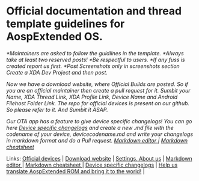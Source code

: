 # **Official documentation and thread template guidelines for AospExtended OS.**

_*Maintainers are asked to follow the guidlines in the template. *Always take at least two reserved posts! *Be respectful to users. *If any fuss is created report us first. *Post Screenshots only in screenshots section *Create a XDA Dev Project and then post.*_

_*Now we have a download website, where Official Builds are posted. So if you are an official maintainer then create a pull request for it. Sumbit your Name, XDA Thread Link, XDA Profile Link, Device Name and Android Filehost Folder Link. The repo for official devices is present on our github. So please refer to it. And Sumbit it ASAP.*_

_*Our OTA app has a feature to give device specific changelogs! You can go here [Device specific changelogs](https://github.com/AospExtended-Devices/Changelogs) and create a new .md file with the codename of your device, devicecodename.md and write your changelogs in markdown format and do a Pull request.*
[Markdown editor ](http://dillinger.io/) | [Markdown cheatsheet ](https://github.com/adam-p/markdown-here/wiki/Markdown-Cheatsheet)_

Links:
[Official devices](https://github.com/AospExtended/official_devices) | [Download website](http://downloads.aospextended.com/) |
[Settings, About us](https://github.com/AospExtended/platform_packages_apps_Settings/blob/7.x/res/values/ex_maintainers.xml)
| [Markdown editor ](http://dillinger.io/) | [Markdown cheatsheet ](https://github.com/adam-p/markdown-here/wiki/Markdown-Cheatsheet) | [Device specific changelogs](https://github.com/AospExtended-Devices/Changelogs) | [Help us translate AospExtended ROM and bring it to the world!](http://translate.aospextended.com/) | 
